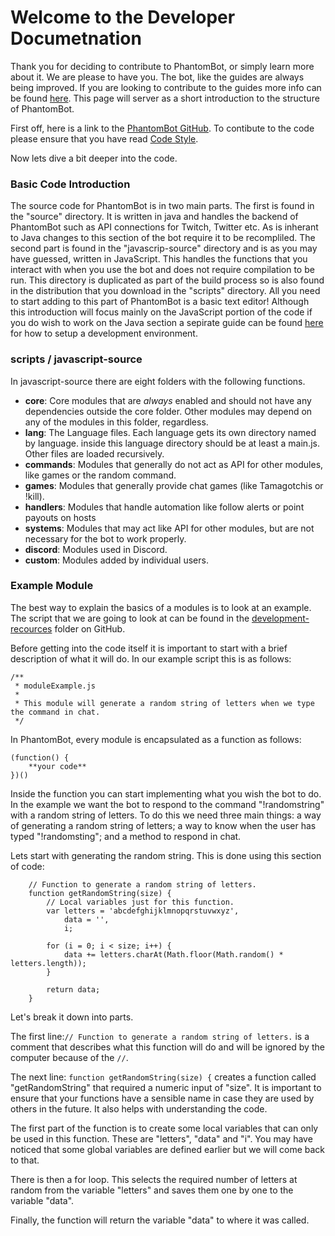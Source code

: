 # Welcome to the Developer Documetnation

Thank you for deciding to contribute to PhantomBot, or simply learn more about it. We are please to have you. The bot, 
like the guides are always being improved. If you are looking to contribute to the guides more info can be found 
[here](https://phantombot.tv/guides/#guide=content/developerdocs/guides/guides). This page will server as a short 
introduction to the structure of PhantomBot.

First off, here is a link to the [PhantomBot GitHub](https://github.com/PhantomBot/PhantomBot). To contibute to the code
please ensure that you have read [Code Style](https://phantombot.tv/guides/#guide=content/developerdocs/codestyle).


Now lets dive a bit deeper into the code.

### Basic Code Introduction

The source code for PhantomBot is in two main parts. The first is found in the "source" directory. It is written in java
and handles the backend of PhantomBot such as API connections for Twitch, Twitter etc. As is inherant to Java changes to 
this section of the bot require it to be recompliled. The second part is found in the "javascrip-source" directory and 
is as you may have guessed, written in JavaScript. This handles the functions that you interact with when you use the bot 
and does not require compilation to be run. This directory is duplicated as part of the build process so is also found in
the distribution that you download in the "scripts" directory. All you need to start adding to this part of PhantomBot is 
a basic text editor! Although this introduction will focus mainly on the JavaScript portion of the code if you do wish 
to work on the Java section a sepirate guide can be found [here](https://phantombot.tv/guides/#guide=content/developerdocs/devsetup) 
for how to setup a development environment.

### scripts / javascript-source

In javascript-source there are eight folders with the following functions.
- **core**: Core modules that are _always_ enabled and should not have any dependencies outside the core folder. Other modules may depend on any of the modules in this folder, regardless.
- **lang**: The Language files. Each language gets its own directory named by language. inside this language directory should be at least a main.js. Other files are loaded recursively.
- **commands**: Modules that generally do not act as API for other modules, like games or the random command.
- **games**: Modules that generally provide chat games (like Tamagotchis or !kill).
- **handlers**: Modules that handle automation like follow alerts or point payouts on hosts
- **systems**: Modules that may act like API for other modules, but are not necessary for the bot to work properly.
- **discord**: Modules used in Discord.
- **custom**: Modules added by individual users.

### Example Module

The best way to explain the basics of a modules is to look at an example. The script that we are going to look at can be 
found in the [development-recources](https://github.com/PhantomBot/PhantomBot/tree/master/development-resources) folder 
on GitHub. 

Before getting into the code itself it is important to start with a brief description of what it will do. In our example 
script this is as follows:
```$xslt
/**
 * moduleExample.js
 *
 * This module will generate a random string of letters when we type the command in chat.
 */
```

In PhantomBot, every module is encapsulated as a function as follows:
```$xslt
(function() {
    **your code**
})()
```

Inside the function you can start implementing what you wish the bot to do. In the example we want the bot to respond to 
the command "!randomstring" with a random string of letters. To do this we need three main things: a way of generating a random 
string of letters; a way to know when the user has typed "!randomsting"; and a method to respond in chat.

Lets start with generating the random string. This is done using this section of code:
```$xslt
    // Function to generate a random string of letters.
    function getRandomString(size) {
        // Local variables just for this function.
        var letters = 'abcdefghijklmnopqrstuvwxyz',
            data = '',
            i;

        for (i = 0; i < size; i++) {
            data += letters.charAt(Math.floor(Math.random() * letters.length));
        }

        return data;
    }
```
Let's break it down into parts.

The first line:`// Function to generate a random string of letters.` is a comment that describes what this function will 
do and will be ignored by the computer because of the `//`.

The next line: `function getRandomString(size) {` creates a function called "getRandomString" that required a numeric 
input of "size". It is important to ensure that your functions have a sensible name in case they are used by others in 
the future. It also helps with understanding the code. 

The first part of the function is to create some local variables that can only be used in this function. These are "letters", 
"data" and "i". You may have noticed that some global variables are defined earlier but we will come back to that. 

There is then a for loop. This selects the required number of letters at random from the variable "letters" and saves them 
one by one to the variable "data".

Finally, the function will return the variable "data" to where it was called.

